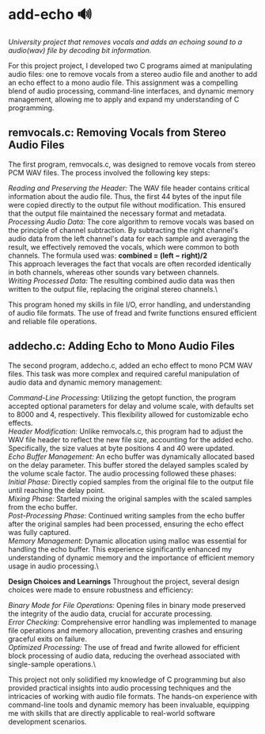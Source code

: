 # add-echo 🔊
*University project that removes vocals and adds an echoing sound to a audio(wav) file by decoding bit information.*

For this project project, I developed two C programs aimed at manipulating audio files: one to remove vocals from a stereo audio file and another to add an echo effect to a mono audio file. This assignment was a compelling blend of audio processing, command-line interfaces, and dynamic memory management, allowing me to apply and expand my understanding of C programming.

## remvocals.c: Removing Vocals from Stereo Audio Files
The first program, remvocals.c, was designed to remove vocals from stereo PCM WAV files. The process involved the following key steps:

*Reading and Preserving the Header:* The WAV file header contains critical information about the audio file. Thus, the first 44 bytes of the input file were copied directly to the output file without modification. This ensured that the output file maintained the necessary format and metadata.\
*Processing Audio Data:* The core algorithm to remove vocals was based on the principle of channel subtraction. By subtracting the right channel's audio data from the left channel's data for each sample and averaging the result, we effectively removed the vocals, which were common to both channels. The formula used was: **combined = (left − right)/2**\
This approach leverages the fact that vocals are often recorded identically in both channels, whereas other sounds vary between channels.\
*Writing Processed Data:* The resulting combined audio data was then written to the output file, replacing the original stereo channels.\

This program honed my skills in file I/O, error handling, and understanding of audio file formats. The use of fread and fwrite functions ensured efficient and reliable file operations.

## addecho.c: Adding Echo to Mono Audio Files
The second program, addecho.c, added an echo effect to mono PCM WAV files. This task was more complex and required careful manipulation of audio data and dynamic memory management:

*Command-Line Processing:* Utilizing the getopt function, the program accepted optional parameters for delay and volume scale, with defaults set to 8000 and 4, respectively. This flexibility allowed for customizable echo effects.\
*Header Modification:* Unlike remvocals.c, this program had to adjust the WAV file header to reflect the new file size, accounting for the added echo. Specifically, the size values at byte positions 4 and 40 were updated.\
*Echo Buffer Management:* An echo buffer was dynamically allocated based on the delay parameter. This buffer stored the delayed samples scaled by the volume scale factor. The audio processing followed these phases:\
*Initial Phase:* Directly copied samples from the original file to the output file until reaching the delay point.\
*Mixing Phase:* Started mixing the original samples with the scaled samples from the echo buffer.\
*Post-Processing Phase:* Continued writing samples from the echo buffer after the original samples had been processed, ensuring the echo effect was fully captured.\
*Memory Management:* Dynamic allocation using malloc was essential for handling the echo buffer. This experience significantly enhanced my understanding of dynamic memory and the importance of efficient memory usage in audio processing.\

**Design Choices and Learnings**
Throughout the project, several design choices were made to ensure robustness and efficiency:

*Binary Mode for File Operations:* Opening files in binary mode preserved the integrity of the audio data, crucial for accurate processing.\
*Error Checking:* Comprehensive error handling was implemented to manage file operations and memory allocation, preventing crashes and ensuring graceful exits on failure.\
*Optimized Processing:* The use of fread and fwrite allowed for efficient block processing of audio data, reducing the overhead associated with single-sample operations.\

This project not only solidified my knowledge of C programming but also provided practical insights into audio processing techniques and the intricacies of working with audio file formats. The hands-on experience with command-line tools and dynamic memory has been invaluable, equipping me with skills that are directly applicable to real-world software development scenarios.
